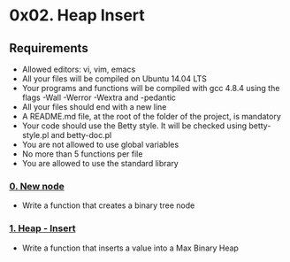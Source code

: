 # 0x02. Heap Insert

## Requirements

- Allowed editors: vi, vim, emacs
- All your files will be compiled on Ubuntu 14.04 LTS
- Your programs and functions will be compiled with gcc 4.8.4 using the flags -Wall -Werror -Wextra and -pedantic
- All your files should end with a new line
- A README.md file, at the root of the folder of the project, is mandatory
- Your code should use the Betty style. It will be checked using betty-style.pl and betty-doc.pl
- You are not allowed to use global variables
- No more than 5 functions per file
- You are allowed to use the standard library


### [0. New node](./0-binary_tree_node.c)
* Write a function that creates a binary tree node


### [1. Heap - Insert](./1-heap_insert.c)
* Write a function that inserts a value into a Max Binary Heap
